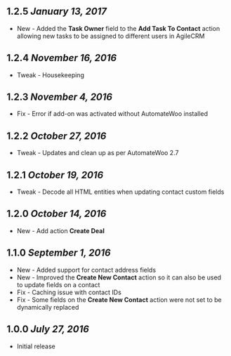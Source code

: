 1.2.5 *January 13, 2017*
---
* New - Added the **Task Owner** field to the **Add Task To Contact** action allowing new tasks to be assigned to different users in AgileCRM


1.2.4 *November 16, 2016*
---
* Tweak - Housekeeping


1.2.3 *November 4, 2016*
---
* Fix - Error if add-on was activated without AutomateWoo installed


1.2.2 *October 27, 2016*
---
* Tweak - Updates and clean up as per AutomateWoo 2.7


1.2.1 *October 19, 2016*
---
* Tweak - Decode all HTML entities when updating contact custom fields


1.2.0 *October 14, 2016*
---
* New - Add action **Create Deal**


1.1.0 *September 1, 2016*
---
* New - Added support for contact address fields
* New - Improved the **Create New Contact** action so it can also be used to update fields on a contact
* Fix - Caching issue with contact IDs
* Fix - Some fields on the **Create New Contact** action were not set to be dynamically replaced


1.0.0 *July 27, 2016*
---
* Initial release
